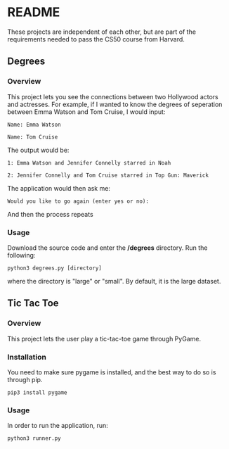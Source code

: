 # README 
These projects are independent of each other, but are part of the requirements needed to pass the CS50 course from Harvard. 

## Degrees

### Overview
This project lets you see the connections between two Hollywood actors and actresses. For example, if I wanted to know the degrees of seperation between
Emma Watson and Tom Cruise, I would input: 


`Name: Emma Watson `

`Name: Tom Cruise`


The output would be:


`1: Emma Watson and Jennifer Connelly starred in Noah`

`2: Jennifer Connelly and Tom Cruise starred in Top Gun: Maverick`


The application would then ask me:


`Would you like to go again (enter yes or no): `


And then the process repeats

### Usage 
Download the source code and enter the **/degrees** directory. Run the following:

`python3 degrees.py [directory]`

where the directory is "large" or "small". By default, it is the large dataset. 

## Tic Tac Toe

### Overview 
This project lets the user play a tic-tac-toe game through PyGame. 

### Installation 
You need to make sure pygame is installed, and the best way to do so is through pip.

`pip3 install pygame`

### Usage 

In order to run the application, run: 


`python3 runner.py`

